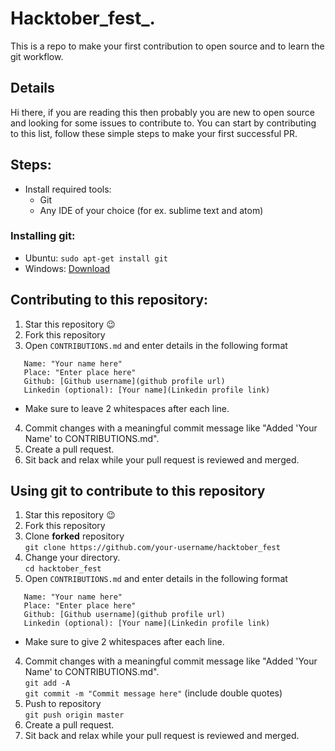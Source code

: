 # Hacktober_fest_.

This is a repo to make your first contribution to open source and to learn the git workflow.

## Details

Hi there, if you are reading this then probably you are new to open source and looking for some issues to contribute to. You can start by contributing to this list, follow these simple steps to make your first successful PR.  

## Steps:

* Install required tools:
  * Git
  * Any IDE of your choice (for ex. sublime text and atom)

### Installing git:

- Ubuntu:  `sudo apt-get install git`
- Windows: [Download](https://git-scm.com/download/win)


## Contributing to this repository:

1. Star this repository :wink:
2. Fork this repository
3. Open `CONTRIBUTIONS.md` and enter details in the following format  
```
   Name: "Your name here"  
   Place: "Enter place here"  
   Github: [Github username](github profile url)  
   Linkedin (optional): [Your name](Linkedin profile link)  
```
   * Make sure to leave 2 whitespaces after each line.  
4. Commit changes with a meaningful commit message like "Added 'Your Name' to CONTRIBUTIONS.md".
5. Create a pull request.
6. Sit back and relax while your pull request is reviewed and merged.

## Using git to contribute to this repository  
1. Star this repository :wink:
2. Fork this repository
3. Clone **forked** repository  
  `git clone https://github.com/your-username/hacktober_fest`
4. Change your directory.  
  `cd hacktober_fest`
3. Open `CONTRIBUTIONS.md` and enter details in the following format  
```
   Name: "Your name here"  
   Place: "Enter place here"  
   Github: [Github username](github profile url)  
   Linkedin (optional): [Your name](Linkedin profile link)  
```
   * Make sure to give 2 whitespaces after each line.  
4. Commit changes with a meaningful commit message like "Added 'Your Name' to CONTRIBUTIONS.md".  
   ` git add -A `  
   ` git commit -m "Commit message here" ` (include double quotes)
5. Push to repository  
   `git push origin master`
6. Create a pull request.
7. Sit back and relax while your pull request is reviewed and merged.
